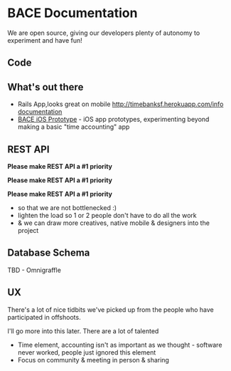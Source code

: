 # BACE Documentation

We are open source, giving our developers plenty of autonomy to experiment and have fun!


## Code

## What's out there 

* Rails App,looks great on mobile http://timebanksf.herokuapp.com/info [documentation](https://github.com/apptivism/timebanksf/blob/master/README.md)
* [BACE iOS Prototype](iosPrototype/) - iOS app prototypes, experimenting beyond making a basic "time accounting" app


## REST API

__Please make REST API a #1 priority__ 

__Please make REST API a #1 priority__ 

__Please make REST API a #1 priority__ 


* so that we are not bottlenecked :) 
* lighten the load so 1 or 2 people don't have to do all the work
* & we can draw more creatives, native mobile & designers into the project


## Database Schema

TBD - Omnigraffle

## UX

There's a lot of nice tidbits we've picked up from the people who have participated in offshoots.

I'll go more into this later. There are a lot of talented 

* Time element, accounting isn't as important as we thought - software never worked, people just ignored this element
* Focus on community & meeting in person & sharing





